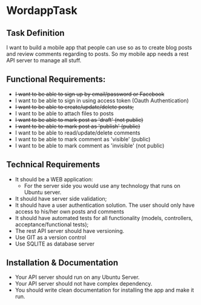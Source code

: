 # WordappTask

## Task Definition
I want to build a mobile app that people can use so as to create blog posts and review comments regarding to posts. So my mobile app needs a rest API server to manage all stuff. 

## Functional Requirements:
* ~~I want to be able to sign up by email/password or Facebook~~ <br />
* I want to be able to sign in using access token (Oauth Authentication) <br />
* ~~I want to be able to create/update/delete posts;~~ <br />
* I want to be able to attach files to posts <br />
* ~~I want to be able to mark post as 'draft' (not public)~~ <br />
* ~~I want to be able to mark post as 'publish' (public)~~ <br />
* I want to be able to read/update/delete comments <br />
* I want to be able to mark comment as 'visible' (public) <br />
* I want to be able to mark comment as 'invisible' (not public) <br />

## Technical Requirements
* It should be a WEB application: <br />
    * For the server side you would use any technology that runs on Ubuntu server. <br />
* It should have server side validation; <br />
* It should have a user authentication solution. The user should only have access to his/her own posts and comments <br />
* It should have automated tests for all functionality (models, controllers, acceptance/functional tests); <br />
* The rest API server should have versioning. <br />
* Use GIT as a version control <br />
* Use SQLITE as database server <br />

## Installation & Documentation
* Your API server should run on any Ubuntu Server. <br />
* Your API server should not have complex dependency. <br />
* You should write clean documentation for installing the app and make it run. <br />
